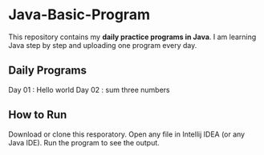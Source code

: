 # Java-Basic-Program
This repository contains my **daily practice programs in Java**.
I am learning Java step by step and uploading one program every day.

## Daily Programs
Day 01 : Hello world
Day 02 : sum three numbers


## How to Run
Download or clone this resporatory.
Open any file in Intellij IDEA (or any Java IDE).
Run the program to see the output.
